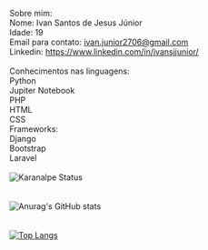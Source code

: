 <tab>Sobre mim:<br>
Nome: Ivan Santos de Jesus Júnior<br>
Idade: 19<br>
Email para contato: ivan.junior2706@gmail.com<br>
Linkedin: https://www.linkedin.com/in/ivansjjunior/ <br><br>
<tab>Conhecimentos nas linguagens: <br>
Python<br>
Jupiter Notebook<br>
PHP<br>
HTML<br>
CSS<br>
Frameworks:<br>
Django<br>
Bootstrap<br>
Laravel<br>
<br>
![Karanalpe Status](https://github-readme-stats.vercel.app/api?username=IvansJr&show_icons=true&theme=radical)<br><br><br>
![Anurag's GitHub stats](https://github-readme-stats.vercel.app/api?username=IvansJr&hide=contribs,prs)<br><br><br>
[![Top Langs](https://github-readme-stats.vercel.app/api/top-langs/?username=IvansJr&show_icons=true&theme=radical)](https://github.com/anuraghazra/github-readme-stats)